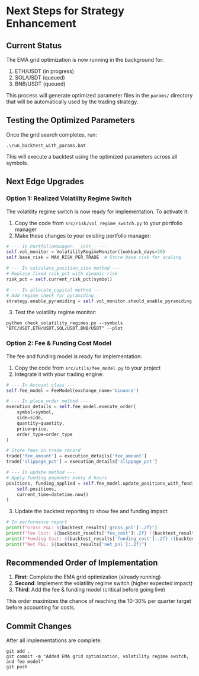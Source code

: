 # Next Steps for Strategy Enhancement

## Current Status

The EMA grid optimization is now running in the background for:
1. ETH/USDT (in progress)
2. SOL/USDT (queued)  
3. BNB/USDT (queued)

This process will generate optimized parameter files in the `params/` directory that will be automatically used by the trading strategy.

## Testing the Optimized Parameters

Once the grid search completes, run:

```
.\run_backtest_with_params.bat
```

This will execute a backtest using the optimized parameters across all symbols.

## Next Edge Upgrades

### Option 1: Realized Volatility Regime Switch

The volatility regime switch is now ready for implementation. To activate it:

1. Copy the code from `src/risk/vol_regime_switch.py` to your portfolio manager
2. Make these changes to your existing portfolio manager:

```python
# --- In PortfolioManager.__init__ ---
self.vol_monitor = VolatilityRegimeMonitor(lookback_days=30)
self.base_risk = MAX_RISK_PER_TRADE  # Store base risk for scaling

# --- In calculate_position_size method ---
# Replace fixed risk_pct with dynamic risk
risk_pct = self.current_risk_pct(symbol)

# --- In allocate_capital method ---
# Add regime check for pyramiding
strategy.enable_pyramiding = self.vol_monitor.should_enable_pyramiding(symbol)
```

3. Test the volatility regime monitor:

```
python check_volatility_regimes.py --symbols "BTC/USDT,ETH/USDT,SOL/USDT,BNB/USDT" --plot
```

### Option 2: Fee & Funding Cost Model

The fee and funding model is ready for implementation:

1. Copy the code from `src/utils/fee_model.py` to your project
2. Integrate it with your trading engine:

```python
# --- In Account class ---
self.fee_model = FeeModel(exchange_name='binance')

# --- In place_order method ---
execution_details = self.fee_model.execute_order(
    symbol=symbol,
    side=side,
    quantity=quantity,
    price=price,
    order_type=order_type
)

# Store fees in trade record
trade['fee_amount'] = execution_details['fee_amount']
trade['slippage_pct'] = execution_details['slippage_pct']

# --- In update method ---
# Apply funding payments every 8 hours
positions, funding_applied = self.fee_model.update_positions_with_funding(
    self.positions, 
    current_time=datetime.now()
)
```

3. Update the backtest reporting to show fee and funding impact:

```python
# In performance report
print(f"Gross P&L: ${backtest_results['gross_pnl']:.2f}")
print(f"Fee Cost: ${backtest_results['fee_cost']:.2f} ({backtest_results['fee_impact']:.2f}%)")
print(f"Funding Cost: ${backtest_results['funding_cost']:.2f} ({backtest_results['funding_impact']:.2f}%)")
print(f"Net P&L: ${backtest_results['net_pnl']:.2f}")
```

## Recommended Order of Implementation

1. **First**: Complete the EMA grid optimization (already running)
2. **Second**: Implement the volatility regime switch (higher expected impact)
3. **Third**: Add the fee & funding model (critical before going live)

This order maximizes the chance of reaching the 10-30% per quarter target before accounting for costs.

## Commit Changes

After all implementations are complete:

```
git add .
git commit -m "Added EMA grid optimization, volatility regime switch, and fee model"
git push
``` 